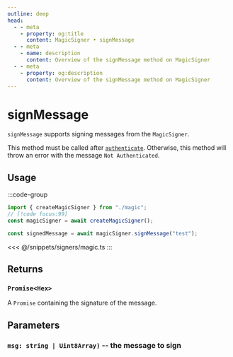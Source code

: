 ```yaml
---
outline: deep
head:
  - - meta
    - property: og:title
      content: MagicSigner • signMessage
  - - meta
    - name: description
      content: Overview of the signMessage method on MagicSigner
  - - meta
    - property: og:description
      content: Overview of the signMessage method on MagicSigner
---
```


# signMessage

`signMessage` supports signing messages from the `MagicSigner`.

This method must be called after [`authenticate`](/packages/aa-signers/magic/authenticate). Otherwise, this method will throw an error with the message `Not Authenticated`.

## Usage

:::code-group

```ts [example.ts]
import { createMagicSigner } from "./magic";
// [!code focus:99]
const magicSigner = await createMagicSigner();

const signedMessage = await magicSigner.signMessage("test");
```

<<< @/snippets/signers/magic.ts
:::

## Returns

### `Promise<Hex>`

A `Promise` containing the signature of the message.

## Parameters

### `msg: string | Uint8Array)` -- the message to sign
